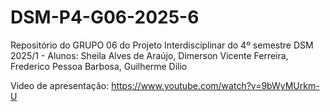 # DSM-P4-G06-2025-6
Repositório do GRUPO 06 do Projeto Interdisciplinar do 4º semestre DSM 2025/1 - Alunos: Sheila Alves de Araújo,  Dimerson Vicente Ferreira, Frederico Pessoa Barbosa, Guilherme Dilio

Video de apresentação: https://www.youtube.com/watch?v=9bWyMUrkm-U
